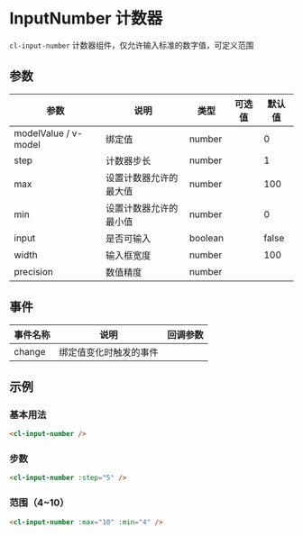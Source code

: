 # InputNumber 计数器

`cl-input-number` 计数器组件，仅允许输入标准的数字值，可定义范围

## 参数

| 参数                 | 说明                   | 类型    | 可选值 | 默认值 |
| -------------------- | ---------------------- | ------- | ------ | ------ |
| modelValue / v-model | 绑定值                 | number  |        | 0      |
| step                 | 计数器步长             | number  |        | 1      |
| max                  | 设置计数器允许的最大值 | number  |        | 100    |
| min                  | 设置计数器允许的最小值 | number  |        | 0      |
| input                | 是否可输入             | boolean |        | false  |
| width                | 输入框宽度             | number  |        | 100    |
| precision            | 数值精度               | number  |        |        |

## 事件

| 事件名称 | 说明                   | 回调参数 |
| -------- | ---------------------- | -------- |
| change   | 绑定值变化时触发的事件 |          |

## 示例

### 基本用法

```html
<cl-input-number />
```

### 步数

```html
<cl-input-number :step="5" />
```

### 范围（4~10）

```html
<cl-input-number :max="10" :min="4" />
```
